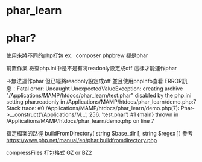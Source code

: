 # phar_learn

# phar?
使用來將不同的php打包  ex．composer  phpbrew  都是phar

前置作業
檢查php.ini中是不是有將readonly設定成off  這樣才能運作phar

->無法運作phar  但已經將readonly設定成off 並且使用phpInfo查看
ERROR訊息：Fatal error: Uncaught UnexpectedValueException: creating archive "/Applications/MAMP/htdocs/phar_learn/test.phar" disabled by the php.ini setting phar.readonly in /Applications/MAMP/htdocs/phar_learn/demo.php:7
Stack trace:
#0 /Applications/MAMP/htdocs/phar_learn/demo.php(7): Phar->__construct('/Applications/M...', 256, 'test.phar')
#1 {main}
  thrown in /Applications/MAMP/htdocs/phar_learn/demo.php on line 7

指定檔案的路徑
buildFromDirectory( string $base_dir [, string $regex ])
參考 https://www.php.net/manual/en/phar.buildfromdirectory.php



compressFiles  打包格式  GZ  or BZ2